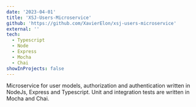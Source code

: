 ```yaml
---
date: '2023-04-01'
title: 'XSJ-Users-Microservice'
github: 'https://github.com/XavierElon/xsj-users-microservice'
external: ''
tech:
  - Typescript
  - Node
  - Express
  - Mocha
  - Chai
showInProjects: false
---
```


Microservice for user models, authorization and authentication written in NodeJs, Express and Typescript. Unit and integration tests are written in Mocha and Chai.
